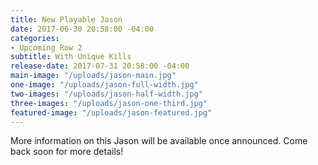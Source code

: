 ```yaml
---
title: New Playable Jason
date: 2017-06-30 20:58:00 -04:00
categories:
- Upcoming Row 2
subtitle: With Unique Kills
release-date: 2017-07-31 20:58:00 -04:00
main-image: "/uploads/jason-main.jpg"
one-image: "/uploads/jason-full-width.jpg"
two-images: "/uploads/jason-half-width.jpg"
three-images: "/uploads/jason-one-third.jpg"
featured-image: "/uploads/jason-featured.jpg"
---
```


More information on this Jason will be available once announced. Come back soon for more details!